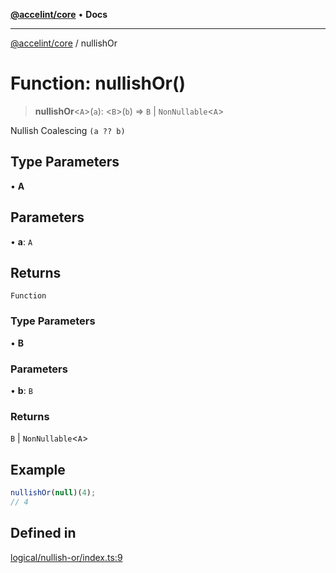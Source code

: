 [**@accelint/core**](../README.md) • **Docs**

***

[@accelint/core](../README.md) / nullishOr

# Function: nullishOr()

> **nullishOr**\<`A`\>(`a`): \<`B`\>(`b`) => `B` \| `NonNullable`\<`A`\>

Nullish Coalescing `(a ?? b)`

## Type Parameters

• **A**

## Parameters

• **a**: `A`

## Returns

`Function`

### Type Parameters

• **B**

### Parameters

• **b**: `B`

### Returns

`B` \| `NonNullable`\<`A`\>

## Example

```ts
nullishOr(null)(4);
// 4
```

## Defined in

[logical/nullish-or/index.ts:9](https://github.com/gohypergiant/standard-toolkit/blob/258694cea8ed8bbd956b3cf5da47c2c9debcf127/packages/core/src/logical/nullish-or/index.ts#L9)
